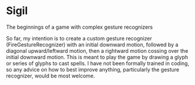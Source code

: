 # Sigil
The beginnings of a game with complex gesture recognizers

So far, my intention is to create a custom gesture recognizer (FireGestureRecognizer) with an initial downward motion, followed by a diagonal upward/leftward motion, then a rightward motion cossing over the initial downward motion. This is meant to play the game by drawing a glyph or series of glyphs to cast spells. I have not been formally trained in coding, so any advice on how to best improve anything, particularly the gesture recognizer, would be most welcome.
